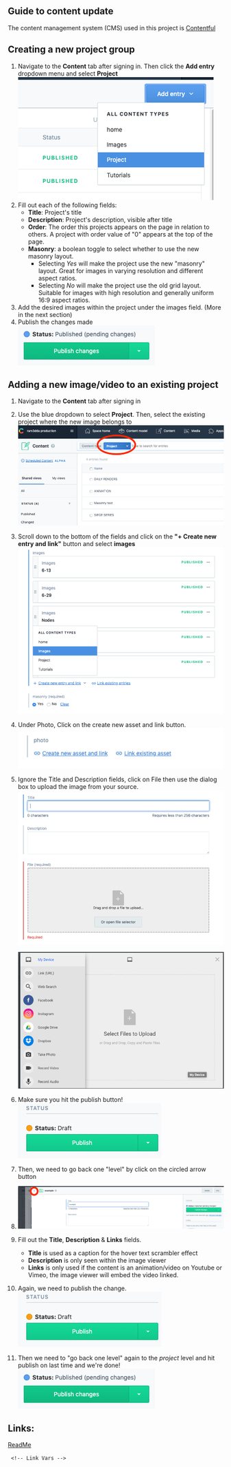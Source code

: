 ## Guide to content update

The content management system (CMS) used in this project is [Contentful][contentful]

## Creating a new project group

1. Navigate to the **Content** tab after signing in. Then click the **Add entry** dropdown menu and select **Project** <br>
   ![project](proj1.png)
2. Fill out each of the following fields:
   - **Title**: Project's title
   - **Description**: Project's description, visible after title
   - **Order**: The order this projects appears on the page in relation to others. A project with order value of "0" appears at the top of the page.
   - **Masonry**: a boolean toggle to select whether to use the new masonry layout.
     - Selecting _Yes_ will make the project use the new "masonry" layout. Great for images in varying resolution and different aspect ratios.
     - Selecting _No_ will make the project use the old grid layout. Suitable for images with high resolution and generally uniform 16:9 aspect ratios.
3. Add the desired images within the project under the images field. (More in the next section)
4. Publish the changes made
   <br>
   ![publish](publish2.png)

## Adding a new image/video to an existing project

1. Navigate to the **Content** tab after signing in
2. Use the blue dropdown to select **Project**. Then, select the existing project where the new image belongs to <br>
   ![1](docs1.png)

3. Scroll down to the bottom of the fields and click on the **"+ Create new entry and link"** button and select **images** <br>
   ![2](docs2.png)
4. Under Photo, Click on the create new asset and link button.<br>
   ![3](docs3.png)

5. Ignore the Title and Description fields, click on File then use the dialog box to upload the image from your source.<br>
   ![4](docs4.png)

   ![5](docs5.png)

6. Make sure you hit the publish button!<br>
   ![6](publishpng.png)
7. Then, we need to go back one "level" by click on the circled arrow button
8. ![6](docs6.png)
9. Fill out the **Title**, **Description** & **Links** fields.

   - **Title** is used as a caption for the hover text scrambler effect
   - **Description** is only seen within the image viewer
   - **Links** is only used if the content is an animation/video on Youtube or Vimeo, the image viewer will embed the video linked.

10. Again, we need to publish the change.<br>
    ![publish](publishpng.png)
11. Then we need to "go back one level" again to the _project_ level and hit publish on last time and we're done! <br> ![publish](publish2.png)

## Links:

[ReadMe](../readme.md)

     <!-- Link Vars -->

[contentful]: https://contentful.com
